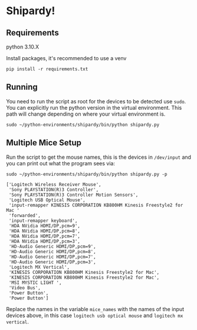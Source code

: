 # Shipardy!

## Requirements
python 3.10.X

Install packages, it's recommended to use a venv

```
pip install -r requirements.txt
```

## Running
You need to run the script as root for the devices to be detected use `sudo`. You can explicitly run the python version in the virtual environment. This path will change depending on where your virtual environment is.

```
sudo ~/python-environments/shipardy/bin/python shipardy.py
```

## Multiple Mice Setup

Run the script to get the mouse names, this is the devices in `/dev/input` and you can print out what the program sees via:
```
sudo ~/python-environments/shipardy/bin/python shipardy.py -p
```

```
['Logitech Wireless Receiver Mouse',
 'Sony PLAYSTATION(R)3 Controller',
 'Sony PLAYSTATION(R)3 Controller Motion Sensors',
 'Logitech USB Optical Mouse',
 'input-remapper KINESIS CORPORATION KB800HM Kinesis Freestyle2 for Mac '
 'forwarded',
 'input-remapper keyboard',
 'HDA NVidia HDMI/DP,pcm=9',
 'HDA NVidia HDMI/DP,pcm=8',
 'HDA NVidia HDMI/DP,pcm=7',
 'HDA NVidia HDMI/DP,pcm=3',
 'HD-Audio Generic HDMI/DP,pcm=9',
 'HD-Audio Generic HDMI/DP,pcm=8',
 'HD-Audio Generic HDMI/DP,pcm=7',
 'HD-Audio Generic HDMI/DP,pcm=3',
 'Logitech MX Vertical',
 'KINESIS CORPORATION KB800HM Kinesis Freestyle2 for Mac',
 'KINESIS CORPORATION KB800HM Kinesis Freestyle2 for Mac',
 'MSI MYSTIC LIGHT ',
 'Video Bus',
 'Power Button',
 'Power Button']

```
Replace the names in the variable `mice_names` with the names of the input devices above, in this case `logitech usb optical mouse` and `logitech mx vertical`.
